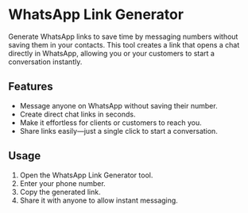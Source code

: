 # WhatsApp Link Generator

Generate WhatsApp links to save time by messaging numbers without saving them in your contacts. This tool creates a link that opens a chat directly in WhatsApp, allowing you or your customers to start a conversation instantly.

## Features

- Message anyone on WhatsApp without saving their number.
- Create direct chat links in seconds.
- Make it effortless for clients or customers to reach you.
- Share links easily—just a single click to start a conversation.

## Usage

1. Open the WhatsApp Link Generator tool.
2. Enter your phone number.
3. Copy the generated link.
4. Share it with anyone to allow instant messaging.
